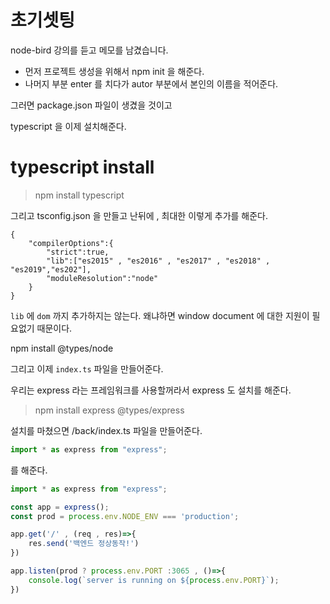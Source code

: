 # 초기셋팅

node-bird 강의를 듣고 메모를 남겼습니다.

- 먼저 프로젝트 생성을 위해서 npm init 을 해준다.
- 나머지 부분 enter 를 치다가 autor 부분에서 본인의 이름을 적어준다.

그러면 package.json 파일이 생겼을 것이고

typescript 을 이제 설치해준다.

# typescript install

> npm install typescript

그리고 tsconfig.json 을 만들고 난뒤에 , 
최대한 이렇게 추가를 해준다.

```
{
	"compilerOptions":{
		"strict":true,
		"lib":["es2015" , "es2016" , "es2017" , "es2018" , "es2019","es202"],
		"moduleResolution":"node"
	}
}
```

`lib` 에 `dom` 까지 추가하지는 않는다. 왜냐하면 window document 에 대한 지원이 필요없기 때문이다.

npm install @types/node

그리고 이제 `index.ts` 파일을 만들어준다.

우리는 express 라는 프레임워크를 사용할꺼라서 express 도 설치를 해준다.

> npm install express @types/express

설치를 마쳤으면 /back/index.ts 파일을 만들어준다.

```ts
import * as express from "express";
```
를 해준다.

```ts
import * as express from "express";

const app = express();
const prod = process.env.NODE_ENV === 'production';

app.get('/' , (req , res)=>{
	res.send('백엔드 정상동작!')
})

app.listen(prod ? process.env.PORT :3065 , ()=>{
	console.log(`server is running on ${process.env.PORT}`);
})
```